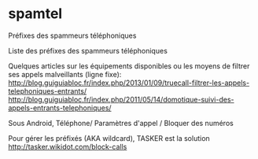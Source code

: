 # spamtel
Préfixes des spammeurs téléphoniques

Liste des préfixes des spammeurs téléphoniques

Quelques articles sur les équipements disponibles ou les moyens de filtrer ses appels malveillants (ligne fixe):
http://blog.guiguiabloc.fr/index.php/2013/01/09/truecall-filtrer-les-appels-telephoniques-entrants/
http://blog.guiguiabloc.fr/index.php/2011/05/14/domotique-suivi-des-appels-entrants-telephoniques/

Sous Android, 
Téléphone/ Paramètres d'appel / Bloquer des numéros

Pour gérer les préfixés (AKA wildcard), TASKER est la solution
http://tasker.wikidot.com/block-calls

